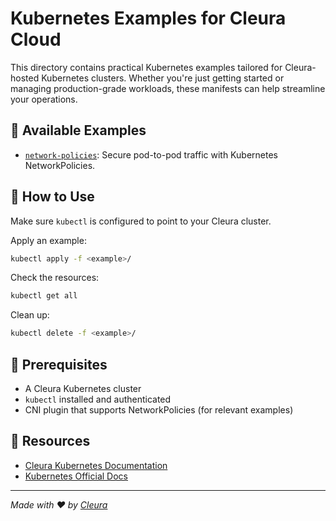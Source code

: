 # Kubernetes Examples for Cleura Cloud

This directory contains practical Kubernetes examples tailored for Cleura-hosted Kubernetes clusters. Whether you're just getting started or managing production-grade workloads, these manifests can help streamline your operations.

## 📂 Available Examples
- [`network-policies`](./network-policies): Secure pod-to-pod traffic with Kubernetes NetworkPolicies.

## 🚀 How to Use

Make sure `kubectl` is configured to point to your Cleura cluster.

Apply an example:

```bash
kubectl apply -f <example>/
```

Check the resources:

```bash
kubectl get all
```

Clean up:

```bash
kubectl delete -f <example>/
```

## 🧰 Prerequisites

- A Cleura Kubernetes cluster
- `kubectl` installed and authenticated
- CNI plugin that supports NetworkPolicies (for relevant examples)

## 📖 Resources

- [Cleura Kubernetes Documentation](https://cleura.com/resources/products-services/containers/)
- [Kubernetes Official Docs](https://kubernetes.io/docs/)

---

*Made with ❤️ by [Cleura](https://cleura.com)*
